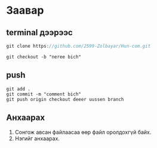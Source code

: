 # Заавар

## terminal дээрээс

```c
git clone https://github.com/2599-Zolbayar/Hun-com.git
```

```git
git checkout -b "neree bich"
```

## push

```git
git add .
git commit -m "comment bich"
git push origin checkout deeer uussen branch
```

## Анхаарах

1. Сонгож авсан файлаасаа өөр файл оролдохгүй байх.
2. Нэгийг анхаарах.
